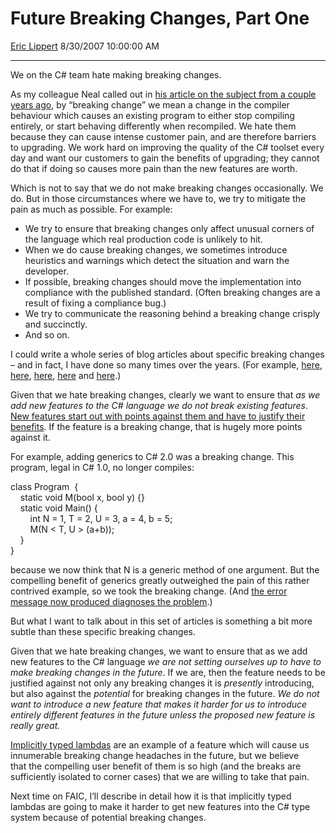 # Future Breaking Changes, Part One

[Eric Lippert](https://social.msdn.microsoft.com/profile/Eric%20Lippert) 8/30/2007 10:00:00 AM

-----

We on the C\# team hate making breaking changes.

As my colleague Neal called out in [his article on the subject from a couple years ago](http://blogs.msdn.com/nealho/archive/2005/11/22/496101.aspx), by “breaking change” we mean a change in the compiler behaviour which causes an existing program to either stop compiling entirely, or start behaving differently when recompiled. We hate them because they can cause intense customer pain, and are therefore barriers to upgrading. We work hard on improving the quality of the C\# toolset every day and want our customers to gain the benefits of upgrading; they cannot do that if doing so causes more pain than the new features are worth.

Which is not to say that we do not make breaking changes occasionally. We do. But in those circumstances where we have to, we try to mitigate the pain as much as possible. For example:

  - We try to ensure that breaking changes only affect unusual corners of the language which real production code is unlikely to hit.
  - When we do cause breaking changes, we sometimes introduce heuristics and warnings which detect the situation and warn the developer.
  - If possible, breaking changes should move the implementation into compliance with the published standard. (Often breaking changes are a result of fixing a compliance bug.)
  - We try to communicate the reasoning behind a breaking change crisply and succinctly.
  - And so on.

I could write a whole series of blog articles about specific breaking changes – and in fact, I have done so many times over the years. (For example, [here](http://blogs.msdn.com/ericlippert/archive/2004/06/10/152831.aspx), [here](http://blogs.msdn.com/ericlippert/archive/2005/10/19/482796.aspx), [here](http://blogs.msdn.com/ericlippert/archive/2006/04/06/570126.aspx), [here](http://blogs.msdn.com/ericlippert/archive/2006/05/24/606278.aspx) and [here](http://blogs.msdn.com/ericlippert/archive/2007/04/16/chained-user-defined-explicit-conversions-in-c.aspx).)

Given that we hate breaking changes, clearly we want to ensure that *as we add new features to the C\# language we do not break existing features*. [New features start out with points against them and have to justify their benefits](http://blogs.msdn.com/ericgu/archive/2004/01/12/57985.aspx). If the feature is a breaking change, that is hugely more points against it.

For example, adding generics to C\# 2.0 was a breaking change. This program, legal in C\# 1.0, no longer compiles:

 

class Program  {  
    static void M(bool x, bool y) {}  
    static void Main() {  
        int N = 1, T = 2, U = 3, a = 4, b = 5;  
        M(N \< T, U \> (a+b));  
    }  
}

because we now think that N is a generic method of one argument. But the compelling benefit of generics greatly outweighed the pain of this rather contrived example, so we took the breaking change. (And [the error message now produced diagnoses the problem](http://blogs.msdn.com/ericlippert/archive/2006/07/07/659259.aspx).)

But what I want to talk about in this set of articles is something a bit more subtle than these specific breaking changes.

Given that we hate breaking changes, we want to ensure that as we add new features to the C\# language *we are not setting ourselves up to have to make breaking changes in the future*. If we are, then the feature needs to be justified against not only any breaking changes it is *presently* introducing, but also against the *potential* for breaking changes in the future. *We do not want to introduce a new feature that makes it harder for us to introduce entirely different features in the future unless the proposed new feature is really great.*

[Implicitly typed lambdas](http://blogs.msdn.com/ericlippert/archive/2007/01/10/lambda-expressions-vs-anonymous-methods-part-one.aspx) are an example of a feature which will cause us innumerable breaking change headaches in the future, but we believe that the compelling user benefit of them is so high (and the breaks are sufficiently isolated to corner cases) that we are willing to take that pain.

Next time on FAIC, I’ll describe in detail how it is that implicitly typed lambdas are going to make it harder to get new features into the C\# type system because of potential breaking changes.

